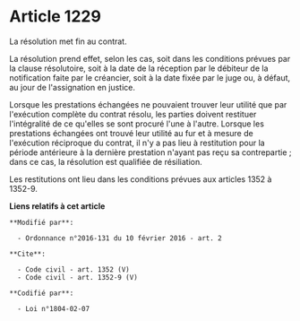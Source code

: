 # Article 1229

La résolution met fin au contrat. 

La résolution prend effet, selon les cas, soit dans les conditions prévues par la clause résolutoire, soit à la date de la
réception par le débiteur de la notification faite par le créancier, soit à la date fixée par le juge ou, à défaut, au jour
de l'assignation en justice. 

Lorsque les prestations échangées ne pouvaient trouver leur utilité que par l'exécution complète du contrat résolu, les
parties doivent restituer l'intégralité de ce qu'elles se sont procuré l'une à l'autre. Lorsque les prestations échangées ont
trouvé leur utilité au fur et à mesure de l'exécution réciproque du contrat, il n'y a pas lieu à restitution pour la période
antérieure à la dernière prestation n'ayant pas reçu sa contrepartie ; dans ce cas, la résolution est qualifiée de
résiliation. 

Les restitutions ont lieu dans les conditions prévues aux articles 1352 à 1352-9.

**Liens relatifs à cet article**

	**Modifié par**:

	  - Ordonnance n°2016-131 du 10 février 2016 - art. 2

	**Cite**:

	  - Code civil - art. 1352 (V)
	  - Code civil - art. 1352-9 (V)

	**Codifié par**:

	  - Loi n°1804-02-07
